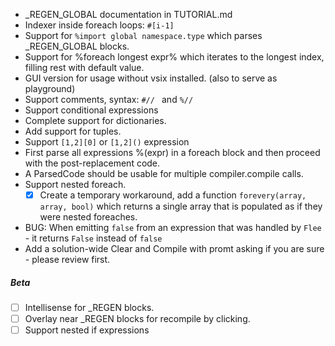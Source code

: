 ﻿- _REGEN_GLOBAL documentation in TUTORIAL.md
- Indexer inside foreach loops: `#[i-1]`
- Support for `%import global namespace.type` which parses _REGEN_GLOBAL blocks.
- Support for %foreach longest expr% which iterates to the longest index, filling rest with default value.
- GUI version for usage without vsix installed. (also to serve as playground)
- Support comments, syntax: `#// ` and `%// ` 
- Support conditional expressions
- Complete support for dictionaries.
- Add support for tuples.
- Support `[1,2][0]` or `[1,2]()` expression
- First parse all expressions %(expr) in a foreach block and then proceed with the post-replacement code.
- A ParsedCode should be usable for multiple compiler.compile calls.
- Support nested foreach.
    - [X] Create a temporary workaround, add a function `forevery(array, array, bool)` which returns a single array
    that is populated as if they were nested foreaches.
- BUG: When emitting `false` from an expression that was handled by `Flee` - it returns `False` instead of `false`
- Add a solution-wide Clear and Compile with promt asking if you are sure - please review first.

##### Beta
- [ ] Intellisense for _REGEN blocks.
- [ ] Overlay near _REGEN blocks for recompile by clicking.
- [ ] Support nested if expressions